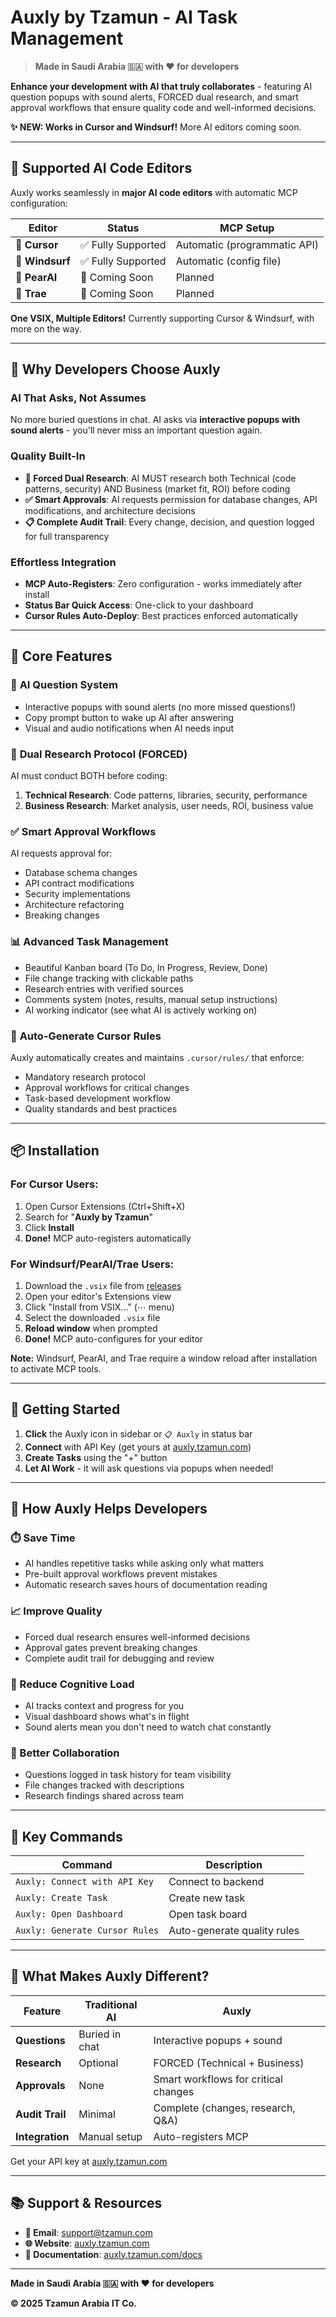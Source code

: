# Auxly by Tzamun - AI Task Management

> **Made in Saudi Arabia 🇸🇦 with ❤️ for developers**

**Enhance your development with AI that truly collaborates** - featuring AI question popups with sound alerts, FORCED dual research, and smart approval workflows that ensure quality code and well-informed decisions.

**✨ NEW: Works in Cursor and Windsurf!** More AI editors coming soon.

---

## 🎯 Supported AI Code Editors

Auxly works seamlessly in **major AI code editors** with automatic MCP configuration:

| Editor | Status | MCP Setup |
|--------|--------|-----------|
| **🎯 Cursor** | ✅ Fully Supported | Automatic (programmatic API) |
| **🌊 Windsurf** | ✅ Fully Supported | Automatic (config file) |
| **🍐 PearAI** | 🚧 Coming Soon | Planned |
| **🚀 Trae** | 🚧 Coming Soon | Planned |

**One VSIX, Multiple Editors!** Currently supporting Cursor & Windsurf, with more on the way.

---

## 🌟 Why Developers Choose Auxly

### **AI That Asks, Not Assumes**
No more buried questions in chat. AI asks via **interactive popups with sound alerts** - you'll never miss an important question again.

### **Quality Built-In**
- **🔬 Forced Dual Research**: AI MUST research both Technical (code patterns, security) AND Business (market fit, ROI) before coding
- **✅ Smart Approvals**: AI requests permission for database changes, API modifications, and architecture decisions
- **📋 Complete Audit Trail**: Every change, decision, and question logged for full transparency

### **Effortless Integration**
- **MCP Auto-Registers**: Zero configuration - works immediately after install
- **Status Bar Quick Access**: One-click to your dashboard
- **Cursor Rules Auto-Deploy**: Best practices enforced automatically

---

## 🚀 Core Features

### 🔔 **AI Question System**
- Interactive popups with sound alerts (no more missed questions!)
- Copy prompt button to wake up AI after answering
- Visual and audio notifications when AI needs input

### 🔬 **Dual Research Protocol** (FORCED)
AI must conduct BOTH before coding:
1. **Technical Research**: Code patterns, libraries, security, performance
2. **Business Research**: Market analysis, user needs, ROI, business value

### ✅ **Smart Approval Workflows**
AI requests approval for:
- Database schema changes
- API contract modifications
- Security implementations
- Architecture refactoring
- Breaking changes

### 📊 **Advanced Task Management**
- Beautiful Kanban board (To Do, In Progress, Review, Done)
- File change tracking with clickable paths
- Research entries with verified sources
- Comments system (notes, results, manual setup instructions)
- AI working indicator (see what AI is actively working on)

### 🎯 **Auto-Generate Cursor Rules**
Auxly automatically creates and maintains `.cursor/rules/` that enforce:
- Mandatory research protocol
- Approval workflows for critical changes
- Task-based development workflow
- Quality standards and best practices

---

## 📦 Installation

### For Cursor Users:
1. Open Cursor Extensions (Ctrl+Shift+X)
2. Search for "**Auxly by Tzamun**"
3. Click **Install**
4. **Done!** MCP auto-registers automatically

### For Windsurf/PearAI/Trae Users:
1. Download the `.vsix` file from [releases](https://github.com/Tzamun-Arabia-IT-Co/auxly-namespace/releases)
2. Open your editor's Extensions view
3. Click "Install from VSIX..." (⋯ menu)
4. Select the downloaded `.vsix` file
5. **Reload window** when prompted
6. **Done!** MCP auto-configures for your editor

**Note:** Windsurf, PearAI, and Trae require a window reload after installation to activate MCP tools.

---

## 🎯 Getting Started

1. **Click** the Auxly icon in sidebar or `📋 Auxly` in status bar
2. **Connect** with API Key (get yours at [auxly.tzamun.com](https://auxly.tzamun.com))
3. **Create Tasks** using the "+" button
4. **Let AI Work** - it will ask questions via popups when needed!

---

## 💎 How Auxly Helps Developers

### **⏱️ Save Time**
- AI handles repetitive tasks while asking only what matters
- Pre-built approval workflows prevent mistakes
- Automatic research saves hours of documentation reading

### **📈 Improve Quality**
- Forced dual research ensures well-informed decisions
- Approval gates prevent breaking changes
- Complete audit trail for debugging and review

### **🧠 Reduce Cognitive Load**
- AI tracks context and progress for you
- Visual dashboard shows what's in flight
- Sound alerts mean you don't need to watch chat constantly

### **🤝 Better Collaboration**
- Questions logged in task history for team visibility
- File changes tracked with descriptions
- Research findings shared across team

---

## 🎨 Key Commands

| Command | Description |
|---------|-------------|
| `Auxly: Connect with API Key` | Connect to backend |
| `Auxly: Create Task` | Create new task |
| `Auxly: Open Dashboard` | Open task board |
| `Auxly: Generate Cursor Rules` | Auto-generate quality rules |

---

## 🎉 What Makes Auxly Different?

| Feature | Traditional AI | Auxly |
|---------|---------------|-------|
| **Questions** | Buried in chat | Interactive popups + sound |
| **Research** | Optional | FORCED (Technical + Business) |
| **Approvals** | None | Smart workflows for critical changes |
| **Audit Trail** | Minimal | Complete (changes, research, Q&A) |
| **Integration** | Manual setup | Auto-registers MCP |


Get your API key at [auxly.tzamun.com](https://auxly.tzamun.com)

---

## 📚 Support & Resources

- **📧 Email**: support@tzamun.com
- **🌐 Website**: [auxly.tzamun.com](https://auxly.tzamun.com)
- **📖 Documentation**: [auxly.tzamun.com/docs](https://auxly.tzamun.com/docs)

---

**Made in Saudi Arabia 🇸🇦 with ❤️ for developers**

**© 2025 Tzamun Arabia IT Co.**
